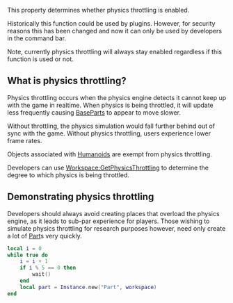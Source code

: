 This property determines whether physics throttling is enabled.

Historically this function could be used by plugins. However, for security reasons this has been changed and now it can only be used by developers in the command bar.

Note, currently physics throttling will always stay enabled regardless if this function is used or not.

What is physics throttling?
---------------------------

Physics throttling occurs when the physics engine detects it cannot keep up with the game in realtime. When physics is being throttled, it will update less frequently causing [BaseParts](https://developer.roblox.com/en-us/api-reference/class/BasePart) to appear to move slower.

Without throttling, the physics simulation would fall further behind out of sync with the game. Without physics throttling, users experience lower frame rates.

Objects associated with [Humanoids](https://developer.roblox.com/en-us/api-reference/class/Humanoid) are exempt from physics throttling.

Developers can use [Workspace:GetPhysicsThrottling](https://developer.roblox.com/en-us/api-reference/function/Workspace/GetPhysicsThrottling) to determine the degree to which physics is being throttled.

Demonstrating physics throttling
--------------------------------

Developers should always avoid creating places that overload the physics engine, as it leads to sub-par experience for players. Those wishing to simulate physics throttling for research purposes however, need only create a lot of [Part](https://developer.roblox.com/en-us/api-reference/class/Part)s very quickly.

```lua
local i = 0
while true do
	i = i + 1
	if i % 5 == 0 then
		wait()
	end
	local part = Instance.new("Part", workspace)
end
```